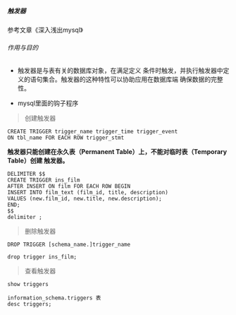 ##### 触发器

参考文章《深入浅出mysql》

###### 作用与目的
- 触发器是与表有关的数据库对象，在满足定义
条件时触发，并执行触发器中定义的语句集合。触发器的这种特性可以协助应用在数据库端
确保数据的完整性。

- mysql里面的钩子程序

> 创建触发器

```
CREATE TRIGGER trigger_name trigger_time trigger_event
ON tbl_name FOR EACH ROW trigger_stmt
```
**触发器只能创建在永久表（Permanent Table）上，不能对临时表（Temporary Table）创建
触发器。**

```
DELIMITER $$
CREATE TRIGGER ins_film
AFTER INSERT ON film FOR EACH ROW BEGIN
INSERT INTO film_text (film_id, title, description)
VALUES (new.film_id, new.title, new.description);
END;
$$
delimiter ;
```

> 删除触发器

```
DROP TRIGGER [schema_name.]trigger_name
```

```
drop trigger ins_film;
```

> 查看触发器

```
show triggers 
```
```
information_schema.triggers 表
desc triggers;
```


